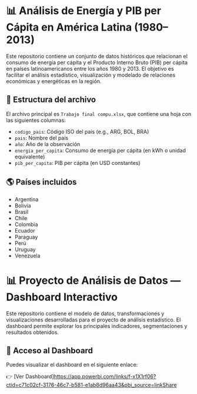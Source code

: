 # 📊 Análisis de Energía y PIB per Cápita en América Latina (1980–2013)

Este repositorio contiene un conjunto de datos históricos que relacionan el consumo de energía per cápita y el Producto Interno Bruto (PIB) per cápita en países latinoamericanos entre los años 1980 y 2013. El objetivo es facilitar el análisis estadístico, visualización y modelado de relaciones económicas y energéticas en la región.

## 📁 Estructura del archivo

El archivo principal es `Trabajo final compu.xlsx`, que contiene una hoja con las siguientes columnas:

- `codigo_pais`: Código ISO del país (e.g., ARG, BOL, BRA)
- `pais`: Nombre del país
- `año`: Año de la observación
- `energia_per_capita`: Consumo de energía per cápita (en kWh o unidad equivalente)
- `pib_per_capita`: PIB per cápita (en USD constantes)

## 🌎 Países incluidos

- Argentina
- Bolivia
- Brasil
- Chile
- Colombia
- Ecuador
- Paraguay
- Perú
- Uruguay
- Venezuela

# 📊 Proyecto de Análisis de Datos — Dashboard Interactivo

Este repositorio contiene el modelo de datos, transformaciones y visualizaciones desarrolladas para el proyecto de análisis estadístico. El dashboard permite explorar los principales indicadores, segmentaciones y resultados obtenidos.

## 🔗 Acceso al Dashboard

Puedes visualizar el dashboard en el siguiente enlace:

👉 [Ver Dashboard]https://app.powerbi.com/links/f-x1X1rf06?ctid=c71c02cf-3176-46c7-b581-e1ab8d96aa43&pbi_source=linkShare
